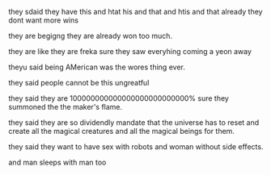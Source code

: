 
they sdaid they have this and htat his and that and htis and that already they dont want more wins

they are begigng they are already won too much.

they are like they are freka sure they saw everyhing coming a yeon away

theyu said being AMerican was the wores thing ever.

they said people cannot be this ungreatful

they said they are 100000000000000000000000000% sure they summoned  the the maker's flame.

they said they are so dividendly mandate that the universe has to reset and create all the magical creatures and all the magical beings for them.

they said they want to have sex with robots and woman without side effects.

and man sleeps with man too 

